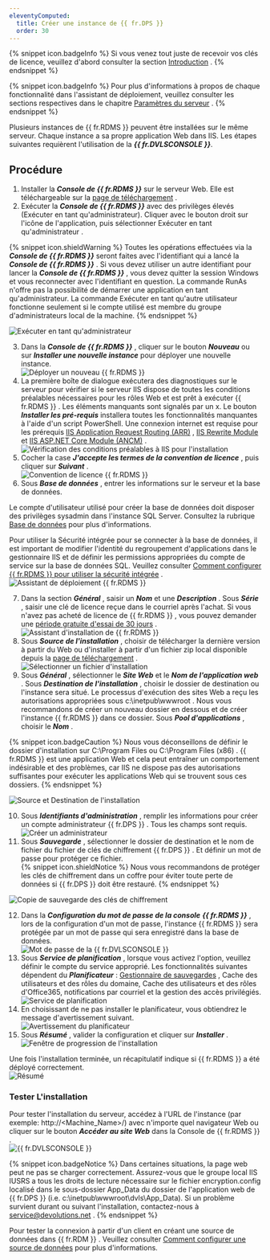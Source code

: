 ```yaml
---
eleventyComputed:
  title: Créer une instance de {{ fr.DPS }}
  order: 30
---
```

{% snippet icon.badgeInfo %} 
Si vous venez tout juste de recevoir vos clés de licence, veuillez d'abord consulter la section [Introduction](/fr/server/getting-started/) . 
{% endsnippet %}
 
{% snippet icon.badgeInfo %} 
Pour plus d'informations à propos de chaque fonctionnalité dans l'assistant de déploiement, veuillez consulter les sections respectives dans le chapitre [Paramètres du serveur](/fr/server/management/devolutions-server-console/devolutions-server-settings/general/) . 
{% endsnippet %}
 
Plusieurs instances de {{ fr.RDMS }} peuvent être installées sur le même serveur. Chaque instance a sa propre application Web dans IIS. Les étapes suivantes requièrent l'utilisation de la ***{{ fr.DVLSCONSOLE }}***.  

## Procédure 

1. Installer la ***Console de {{ fr.RDMS }}***  sur le serveur Web. Elle est téléchargeable sur la [page de téléchargement](https://server.devolutions.net/fr/home/download) . 
1. Exécuter la ***Console de {{ fr.RDMS }}*** avec des privilèges élevés (Exécuter en tant qu'administrateur). Cliquer avec le bouton droit sur l'icône de l'application, puis sélectionner Exécuter en tant qu'administrateur . 

{% snippet icon.shieldWarning %} 
Toutes les opérations effectuées via la ***Console de {{ fr.RDMS }}***  seront faites avec l'identifiant qui a lancé la ***Console de {{ fr.RDMS }}***  . Si vous devez utiliser un autre identifiant pour lancer la ***Console de {{ fr.RDMS }}***  , vous devez quitter la session Windows et vous reconnecter avec l'identifiant en question. La commande RunAs n'offre pas la possibilité de démarrer une application en tant qu'administrateur. La commande Exécuter en tant qu'autre utilisateur fonctionne seulement si le compte utilisé est membre du groupe d'administrateurs local de la machine. 
{% endsnippet %}
 
![Exécuter en tant qu'administrateur](/img/fr/server/ServerOp8139.png) 
 
3. Dans la ***Console de {{ fr.RDMS }}***  , cliquer sur le bouton ***Nouveau*** ou sur ***Installer une nouvelle instance*** pour déployer une nouvelle instance.  
![Déployer un nouveau {{ fr.RDMS }}](/img/fr/server/ServerOp8048.png) 
1. La première boîte de dialogue exécutera des diagnostiques sur le serveur pour vérifier si le serveur IIS dispose de toutes les conditions préalables nécessaires pour les rôles Web et est prêt à exécuter {{ fr.RDMS }} . Les éléments manquants sont signalés par un x. Le bouton ***Installer les pré-requis*** installera toutes les fonctionnalités manquantes à l'aide d'un script PowerShell. Une connexion internet est requise pour les prérequis [IIS Application Request Routing (ARR)](https://api.devolutions.net/redirection/f19f07f3-5ea4-436d-a3ba-4bb69d373321) , [IIS Rewrite Module](https://api.devolutions.net/redirection/3cb42413-5dfd-4b1b-bd20-4e5968274ed0) et [IIS ASP.NET Core Module (ANCM)](https://dotnet.microsoft.com/permalink/dotnetcore-current-windows-runtime-bundle-installer) .  
![Vérification des conditions préalables à IIS pour l'installation](/img/fr/server/ServerOp8049.png) 
1. Cocher la case ***J'accepte les termes de la convention de licence*** , puis cliquer sur ***Suivant*** .  
![Convention de licence {{ fr.RDMS }}](/img/fr/server/ServerOp8050.png) 
1. Sous ***Base de données*** , entrer les informations sur le serveur et la base de données.  

Le compte d'utilisateur utilisé pour créer la base de données doit disposer des privilèges sysadmin dans l'instance SQL Server. Consultez la rubrique [Base de données](/fr/server/management/devolutions-server-console/devolutions-server-settings/database/) pour plus d'informations.  

Pour utiliser la Sécurité intégrée pour se connecter à la base de données, il est important de modifier l'identité du regroupement d'applications dans le gestionnaire IIS et de définir les permissions appropriées du compte de service sur la base de données SQL. Veuillez consulter [Comment configurer {{ fr.RDMS }} pour utiliser la sécurité intégrée](/kb/devolutions-server/how-to-articles/configure-server-use-integrated-security/) .  
![Assistant de déploiement {{ fr.RDMS }}](/img/fr/server/ServerOp8054.png) 

7. Dans la section ***Général*** , saisir un ***Nom*** et une ***Description*** . Sous ***Série*** , saisir une clé de licence reçue dans le courriel après l'achat. Si vous n'avez pas acheté de licence de {{ fr.RDMS }} , vous pouvez demander une [période gratuite d'essai de 30 jours](https://server.devolutions.net/fr/trial) .  
![Assistant d'installation de {{ fr.RDMS }}](/img/fr/server/ServerOp8051.png) 
1. Sous ***Source de l'installation*** , choisir de télécharger la dernière version à partir du Web ou d'installer à partir d'un fichier zip local disponible depuis la [page de téléchargement](https://server.devolutions.net/fr/home/download) .  
![Sélectionner un fichier d'installation](/img/fr/server/ServerOp4017.png) 
1. Sous ***Général*** , sélectionner le ***Site Web*** et le ***Nom de l'application web*** . Sous ***Destination de l'installation*** , choisir le dossier de destination ou l'instance sera situé. Le processus d'exécution des sites Web a reçu les autorisations appropriées sous c:\inetpub\wwwroot . Nous vous recommandons de créer un nouveau dossier en dessous et de créer l'instance {{ fr.RDMS }} dans ce dossier. Sous ***Pool d'applications*** , choisir le ***Nom*** .  

{% snippet icon.badgeCaution %} 
Nous vous déconseillons de définir le dossier d'installation sur C:\Program Files ou C:\Program Files (x86) . {{ fr.RDMS }} est une application Web et cela peut entraîner un comportement indésirable et des problèmes, car IIS ne dispose pas des autorisations suffisantes pour exécuter les applications Web qui se trouvent sous ces dossiers. 
{% endsnippet %} 
 
![Source et Destination de l'installation](/img/fr/server/ServerOp8053.png)  

10. Sous ***Identifiants d'administration*** , remplir les informations pour créer un compte administrateur {{ fr.DPS }} . Tous les champs sont requis.  
![Créer un administrateur](/img/fr/server/ServerOp4018.png) 
1. Sous ***Sauvegarde*** , sélectionner le dossier de destination et le nom de fichier du fichier de clés de chiffrement {{ fr.DPS }} . Et définir un mot de passe pour protéger ce fichier.  
{% snippet icon.shieldNotice %} 
Nous vous recommandons de protéger les clés de chiffrement dans un coffre pour éviter toute perte de données si {{ fr.DPS }} doit être restauré. 
{% endsnippet %}
 
![Copie de sauvegarde des clés de chiffrement](/img/fr/server/ServerOp4019.png)  

12. Dans la ***Configuration du mot de passe de la console*** ***{{ fr.RDMS }}*** , lors de la configuration d'un mot de passe, l'instance {{ fr.RDMS }} sera protégée par un mot de passe qui sera enregistré dans la base de données.  
![Mot de passe de la {{ fr.DVLSCONSOLE }}](/img/fr/server/ServerOp8138.png)  
1. Sous ***Service de planification*** , lorsque vous activez l'option, veuillez définir le compte du service approprié. Les fonctionnalités suivantes dépendent du ***Planificateur*** : [Gestionnaire de sauvegardes](/fr/server/web-interface/administration/backup/backup-manager/) , Cache des utilisateurs et des rôles du domaine, Cache des utilisateurs et des rôles d'Office365, notifications par courriel et la gestion des accès privilégiés.  
![Service de planification](/img/fr/server/ServerOp8055.png) 
1. En choisissant de ne pas installer le planificateur, vous obtiendrez le message d'avertissement suivant.  
![Avertissement du planificateur](/img/fr/server/ServerOp8056.png) 
1. Sous ***Résumé*** , valider la configuration et cliquer sur ***Installer*** .  
![Fenêtre de progression de l'installation](/img/fr/server/ServerOp8057.png)  

Une fois l'installation terminée, un récapitulatif indique si {{ fr.RDMS }} a été déployé correctement.  
![Résumé](/img/fr/server/ServerOp8059.png)  

### Tester L'installation 

Pour tester l'installation du serveur, accédez à l'URL de l'instance (par exemple: http<area>://<Machine_Name>/<InstanceName>) avec n'importe quel navigateur Web ou cliquer sur le bouton ***Accéder au site Web*** dans la Console de {{ fr.RDMS }} .  
![{{ fr.DVLSCONSOLE }}](/img/fr/server/ServerOp8060.png)  

{% snippet icon.badgeNotice %} 
Dans certaines situations, la page web peut ne pas se charger correctement. Assurez-vous que le groupe local IIS IUSRS a tous les droits de lecture nécessaire sur le fichier encryption.config localisé dans le sous-dossier App_Data du dossier de l'application web de {{ fr.DPS }} (i.e. c:\inetpub\wwwroot\dvls\App_Data). Si un problème survient durant ou suivant l'installation, contactez-nous à [service@devolutions.net](mailto:service@devolutions.net) . 
{% endsnippet %}
 
Pour tester la connexion à partir d'un client en créant une source de données dans {{ fr.RDM }} . Veuillez consulter [Comment configurer une source de données](/kb/devolutions-server/how-to-articles/configure-client-data-source/) pour plus d'informations. 
